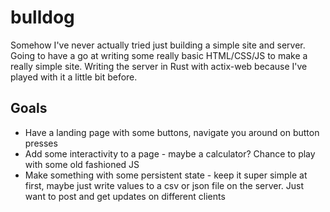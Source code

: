 # bulldog
Somehow I've never actually tried just building a simple site and server. Going to have a go at writing some really basic HTML/CSS/JS to make a really simple site. Writing the server in Rust with actix-web because I've played with it a little bit before. 

## Goals
- Have a landing page with some buttons, navigate you around on button presses
- Add some interactivity to a page - maybe a calculator? Chance to play with some old fashioned JS
- Make something with some persistent state - keep it super simple at first, maybe just write values to a csv or json file on the server. Just want to post and get updates on different clients
